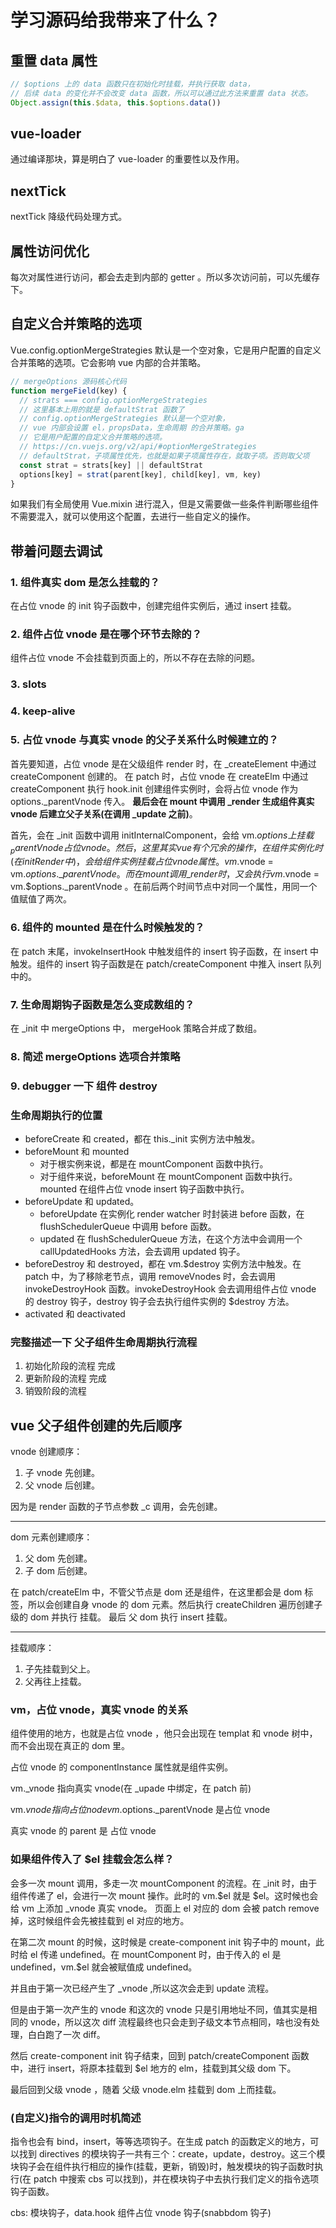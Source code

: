 # 学习源码给我带来了什么？

## 重置 data 属性

```js
// $options 上的 data 函数只在初始化时挂载，并执行获取 data，
// 后续 data 的变化并不会改变 data 函数，所以可以通过此方法来重置 data 状态。
Object.assign(this.$data, this.$options.data())
```

## vue-loader

通过编译那块，算是明白了 vue-loader 的重要性以及作用。

## nextTick

nextTick 降级代码处理方式。

## 属性访问优化

每次对属性进行访问，都会去走到内部的 getter 。所以多次访问前，可以先缓存下。

## 自定义合并策略的选项

Vue.config.optionMergeStrategies 默认是一个空对象，它是用户配置的自定义合并策略的选项。它会影响 vue 内部的合并策略。

```js
// mergeOptions 源码核心代码
function mergeField(key) {
  // strats === config.optionMergeStrategies
  // 这里基本上用的就是 defaultStrat 函数了
  // config.optionMergeStrategies 默认是一个空对象，
  // vue 内部会设置 el，propsData，生命周期 的合并策略。ga
  // 它是用户配置的自定义合并策略的选项。
  // https://cn.vuejs.org/v2/api/#optionMergeStrategies
  // defaultStrat，子项属性优先，也就是如果子项属性存在，就取子项。否则取父项
  const strat = strats[key] || defaultStrat
  options[key] = strat(parent[key], child[key], vm, key)
}
```

如果我们有全局使用 Vue.mixin 进行混入，但是又需要做一些条件判断哪些组件不需要混入，就可以使用这个配置，去进行一些自定义的操作。

## 带着问题去调试

### 1. 组件真实 dom 是怎么挂载的？

在占位 vnode 的 init 钩子函数中，创建完组件实例后，通过 insert 挂载。

### 2. 组件占位 vnode 是在哪个环节去除的？

组件占位 vnode 不会挂载到页面上的，所以不存在去除的问题。

### 3. slots

### 4. keep-alive

### 5. 占位 vnode 与真实 vnode 的父子关系什么时候建立的？

首先要知道，占位 vnode 是在父级组件 render 时，在 \_createElement 中通过 createComponent 创建的。
在 patch 时，占位 vnode 在 createElm 中通过 createComponent 执行 hook.init 创建组件实例时，会将占位 vnode 作为 options.\_parentVnode 传入。
**最后会在 mount 中调用 \_render 生成组件真实 vnode 后建立父子关系(在调用 \_update 之前)**。

首先，会在 \_init 函数中调用 initInternalComponent，会给 vm.$options 上挂载 _parentVnode 占位 vnode。
然后，
这里其实 vue 有个冗余的操作，在组件实例化时(在 initRender 中)，会给组件实例挂载占位 vnode 属性。 vm.$vnode = vm.$options.\_parentVnode。
而在 mount 调用 \_render 时，又会执行 vm.$vnode = vm.$options.\_parentVnode 。在前后两个时间节点中对同一个属性，用同一个值赋值了两次。

### 6. 组件的 mounted 是在什么时候触发的？

在 patch 末尾，invokeInsertHook 中触发组件的 insert 钩子函数，在 insert 中触发。组件的 insert 钩子函数是在 patch/createComponent 中推入 insert 队列中的。

### 7. 生命周期钩子函数是怎么变成数组的？

在 \_init 中 mergeOptions 中， mergeHook 策略合并成了数组。

### 8. 简述 mergeOptions 选项合并策略

### 9. debugger 一下 组件 destroy

### 生命周期执行的位置

- beforeCreate 和 created，都在 this.\_init 实例方法中触发。
- beforeMount 和 mounted
  - 对于根实例来说，都是在 mountComponent 函数中执行。
  - 对于组件来说，beforeMount 在 mountComponent 函数中执行。mounted 在组件占位 vnode insert 钩子函数中执行。
- beforeUpdate 和 updated。
  - beforeUpdate 在实例化 render watcher 时封装进 before 函数，在 flushSchedulerQueue 中调用 before 函数。
  - updated 在 flushSchedulerQueue 方法，在这个方法中会调用一个 callUpdatedHooks 方法，会去调用 updated 钩子。
- beforeDestroy 和 destroyed，都在 vm.$destroy 实例方法中触发。在 patch 中，为了移除老节点，调用 removeVnodes 时，会去调用 invokeDestroyHook 函数。invokeDestroyHook 会去调用组件占位 vnode 的 destroy 钩子，destroy 钩子会去执行组件实例的 $destroy 方法。
- activated 和 deactivated

### 完整描述一下 父子组件生命周期执行流程

1. 初始化阶段的流程 完成
2. 更新阶段的流程 完成
3. 销毁阶段的流程

## vue 父子组件创建的先后顺序

vnode 创建顺序：

1. 子 vnode 先创建。
2. 父 vnode 后创建。

因为是 render 函数的子节点参数 \_c 调用，会先创建。

---

dom 元素创建顺序：

1. 父 dom 先创建。
2. 子 dom 后创建。

在 patch/createElm 中，不管父节点是 dom 还是组件，在这里都会是 dom 标签，所以会创建自身 vnode 的 dom 元素。然后执行 createChildren 遍历创建子级的 dom 并执行 挂载。
最后 父 dom 执行 insert 挂载。

---

挂载顺序：

1. 子先挂载到父上。
2. 父再往上挂载。

### vm，占位 vnode，真实 vnode 的关系

组件使用的地方，也就是占位 vnode ，他只会出现在 templat 和 vnode 树中，而不会出现在真正的 dom 里。

占位 vnode 的 componentInstance 属性就是组件实例。

vm.\_vnode 指向真实 vnode(在 \_upade 中绑定，在 patch 前)

vm.$vnode 指向占位 node  vm.$options.\_parentVnode 是占位 vnode

真实 vnode 的 parent 是 占位 vnode

### 如果组件传入了 $el 挂载会怎么样？

会多一次 mount 调用，多走一次 mountComponent 的流程。在 \_init 时，由于组件传递了 el，会进行一次 mount 操作。此时的 vm.$el 就是 $el。这时候也会给 vm 上添加 \_vnode 真实 vnode。
页面上 el 对应的 dom 会被 patch remove 掉，这时候组件会先被挂载到 el 对应的地方。

在第二次 mount 的时候，这时候是 create-component init 钩子中的 mount，此时给 el 传递 undefined。在 mountComponent 时，由于传入的 el 是 undefined，vm.$el 就会被赋值成 undefined。

并且由于第一次已经产生了 \_vnode ,所以这次会走到 update 流程。

但是由于第一次产生的 vnode 和这次的 vnode 只是引用地址不同，值其实是相同的 vnode，所以这次 diff 流程最终也只会走到子级文本节点相同，啥也没有处理，白白跑了一次 diff。

然后 create-component init 钩子结束，回到 patch/createComponent 函数中，进行 insert，将原本挂载到 $el 地方的 elm，挂载到其父级 dom 下。

最后回到父级 vnode ，随着 父级 vnode.elm 挂载到 dom 上而挂载。

### (自定义)指令的调用时机简述

指令也会有 bind，insert，等等选项钩子。在生成 patch 的函数定义的地方，可以找到 directives 的模块钩子一共有三个：create，update，destroy。这三个模块钩子会在组件执行相应的操作(挂载，更新，销毁)时，触发模块的钩子函数时执行(在 patch 中搜索 cbs 可以找到)，并在模块钩子中去执行我们定义的指令选项钩子函数。

cbs: 模块钩子，data.hook 组件占位 vnode 钩子(snabbdom 钩子)
